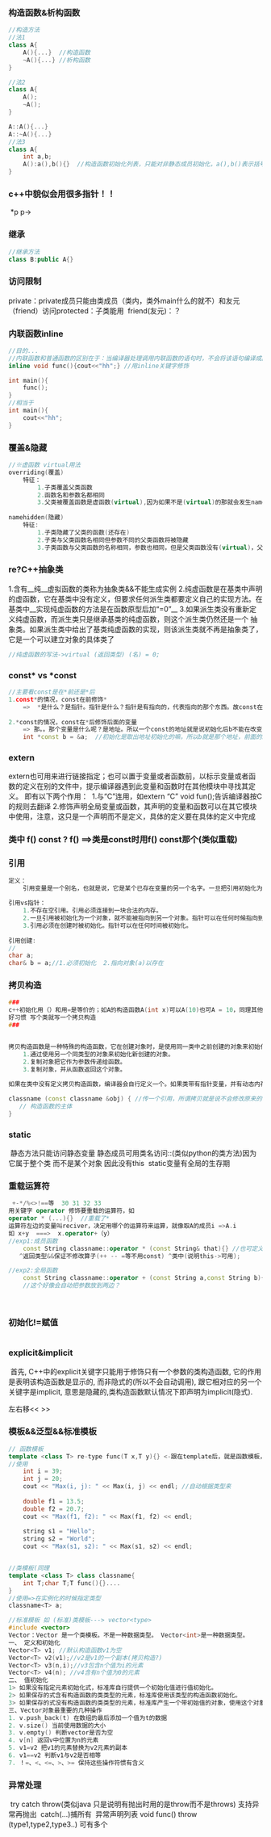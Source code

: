 ### 构造函数&析构函数 

``` C++
//构造方法
//法1
class A{
    A(){...}  //构造函数
    ~A(){...} //析构函数
}

//法2
class A{
    A();
    ~A();
}

A::A(){...}
A::~A(){...}
//法3
class A{
    int a,b;
 	A():a(),b(){}  //构造函数初始化列表，只能对非静态成员初始化，a(),b()表示括号里的赋给外的
}
```

### c++中貌似会用很多指针！！

​	*p    p->

### 继承 

``` c++
//继承方法
class B:public A{}
```

### 访问限制

​		private：private成员只能由类成员（类内，类外main什么的就不）和友元（friend）访问
​		protected：子类能用
​		friend(友元)：？

### 内联函数inline

``` c++
//目的...
//内联函数和普通函数的区别在于：当编译器处理调用内联函数的语句时，不会将该语句编译成函数调用的指令，而是直接将整个函数体的代码插人调用语句处
inline void func(){cout<<"hh";} //用inline关键字修饰

int main(){
    func();
}
//相当于
int main(){
    cout<<"hh";
}
```

### 覆盖&隐藏

``` c++
//※虚函数 virtual用法
overriding(覆盖)
    特征：
    	1.子类覆盖父类函数
    	2.函数名和参数名都相同
    	3.父类被覆盖函数是虚函数(virtual),因为如果不是(virtual)的那就会发生namehidden
    
namehidden(隐藏)
    特征:
		1.子类隐藏了父类的函数(还存在)
        2.子类与父类函数名相同但参数不同的父类函数将被隐藏
        3.子类函数与父类函数的名称相同，参数也相同，但是父类函数没有(virtual)，父类函数被隐藏，故如果向上转型，将仍然调用的是子类的方法
```



### re?C++抽象类

1.含有__纯__虚拟函数的类称为抽象类&&不能生成实例
2.纯虚函数是在基类中声明的虚函数，它在基类中没有定义，但要求任何派生类都要定义自己的实现方法。在基类中__实现纯虚函数的方法是在函数原型后加“=0”__
3.如果派生类没有重新定义纯虚函数，而派生类只是继承基类的纯虚函数，则这个派生类仍然还是一个 抽象类。如果派生类中给出了基类纯虚函数的实现，则该派生类就不再是抽象类了，它是一个可以建立对象的具体类了

``` c++
//纯虚函数的写法->virtual (返回类型) (名) = 0;
```

### const* vs *const

``` c++
//主要看const是在*前还是*后
1.const*的情况，const在前修饰*
	=>  *是什么？是指针。指针是什么？指针是有指向的，代表指向的那个东西。故const在*前就是指针是const的，即指向的那个东西是const的，所以不能在=别的。
	
2.*const的情况，const在*后修饰后面的变量
	=> 那。。那个变量是什么呢？是地址。所以一个const的地址就是说初始化后b不能在改变，也就是b不能在等于别的&a
	int *const b = &a;  //初始化是取出地址初始化的嘛，所以b就是那个地址，前面的int *const都是修饰b的
```



### extern

​		extern也可用来进行链接指定；也可以置于变量或者函数前，以标示变量或者函数的定义在别的文件中，提示编译器遇到此变量和函数时在其他模块中寻找其定义。
即有以下两个作用：
​				1.与“C”连用，如extern “C” void fun();告诉编译器按C的规则去翻译
​				2.修饰声明全局变量或函数，其声明的变量和函数可以在其它模块中使用，注意，这只是一个声明而不是定义，具体的定义要在具体的定义中完成

### 类中 f() const  ?   f()  ==>类是const时用f() const那个(类似重载)

### 引用

``` c++
定义：
	引用变量是一个别名，也就是说，它是某个已存在变量的另一个名字。一旦把引用初始化为某个变量，就可以使用该引用名称或变量名称来指向变量。
	
引用vs指针：
	1.不存在空引用。引用必须连接到一块合法的内存。
	2.一旦引用被初始化为一个对象，就不能被指向到另一个对象。指针可以在任何时候指向到另一个对象。
	3.引用必须在创建时被初始化。指针可以在任何时间被初始化。
	
引用创建:
//
char a;
char& b = a;//1.必须初始化  2.指向对象(a)以存在  
```



### 拷贝构造

``` c++
### 
c++初始化用（）和用=是等价的；如A的构造函数A(int x)可以A(10)也可A = 10，同理其他类型！！！所以初始化一个类，如A a时  A a = b;相当于用b来初始化a（默认是复制粘贴成员（private的不会复制），但也可把他重写A(const A& x){}这个重载就叫拷贝构造；
好习惯 写个类就写一个拷贝构造
###


拷贝构造函数是一种特殊的构造函数，它在创建对象时，是使用同一类中之前创建的对象来初始化新创建的对象。拷贝构造函数通常用于：
	1.通过使用另一个同类型的对象来初始化新创建的对象。
	2.复制对象把它作为参数传递给函数。
	3.复制对象，并从函数返回这个对象。
	
如果在类中没有定义拷贝构造函数，编译器会自行定义一个。如果类带有指针变量，并有动态内存分配，则它必须有一个拷贝构造函数。拷贝构造函数的最常见形式如下：

classname (const classname &obj) { //传一个引用，所谓拷贝就是说不会修改原来的，只是用一个对象去初始化另一个对象
   // 构造函数的主体
}
```





### static

​		静态方法只能访问静态变量
​		静态成员可用类名访问::(类似python的类方法)因为它属于整个类 而不是某个对象 因此没有this
​		static变量有全局的生存期

### 重载运算符

``` c++
 +-*/%<>!==等  30 31 32 33
用关键字 operator 修饰要重载的运算符，如
operator * (...){}  //重载了*
运算符左边的变量叫reciver，决定用哪个的运算符来运算，就像取A的成员i =>A.i
如 x+y  ===>  x.operator+（y）
//exp1:成员函数
	const String classname::operator * (const String& that){} //也可定义在类中
   ^返回类型&&保证不修改算子(++ -- =等不用const) ^类中(说明this->可用);

//exp2:全局函数
	const String classname::operator + (const String a,const String b){}
	//这个好像会自动把参数放到两边？

           
```



### 初始化!=赋值

``` c++

```



### explicit&implicit

​	首先, C++中的explicit关键字只能用于修饰只有一个参数的类构造函数, 它的作用是表明该构造函数是显示的, 而非隐式的(所以不会自动调用), 跟它相对应的另一个关键字是implicit, 意思是隐藏的,类构造函数默认情况下即声明为implicit(隐式).

左右移<<  >>

### 模板&&泛型&&标准模板

``` C++
// 函数模板
template <class T> re-type func(T x,T y){} <-跟在template后，就是函数模板，T代表一个类型,就会自动根据T的类型变化
//使用
    int i = 39;
    int j = 20;
    cout << "Max(i, j): " << Max(i, j) << endl; //自动根据类型来
 
    double f1 = 13.5; 
    double f2 = 20.7; 
    cout << "Max(f1, f2): " << Max(f1, f2) << endl; 
 
    string s1 = "Hello"; 
    string s2 = "World"; 
    cout << "Max(s1, s2): " << Max(s1, s2) << endl; 


//类模板(同理
template <class T> class classname{
	int T;char T;T func(){}....
}
//使用=>在实例化的时候指定类型
classname<T> a;

//标准模板 如 (标准)类模板---> vector<type>
#include <vector>
Vector：Vector 是一个类模板。不是一种数据类型。 Vector<int>是一种数据类型。
一、 定义和初始化
Vector<T> v1; //默认构造函数v1为空
Vector<T> v2(v1);//v2是v1的一个副本(拷贝构造?)
Vector<T> v3(n,i);//v3包含n个值为i的元素
Vector<T> v4(n); //v4含有n个值为0的元素
二、 值初始化
1> 如果没有指定元素初始化式，标准库自行提供一个初始化值进行值初始化。
2> 如果保存的式含有构造函数的类类型的元素，标准库使用该类型的构造函数初始化。
3> 如果保存的式没有构造函数的类类型的元素，标准库产生一个带初始值的对象，使用这个对象进行值初始化。
三、Vector对象最重要的几种操作
1. v.push_back(t) 在数组的最后添加一个值为t的数据
2. v.size() 当前使用数据的大小
3. v.empty() 判断vector是否为空
4. v[n] 返回v中位置为n的元素
5. v1=v2 把v1的元素替换为v2元素的副本
6. v1==v2 判断v1与v2是否相等
7. ！=、<、<=、>、>= 保持这些操作符惯有含义

```

### 异常处理

​		try catch throw(类似java 只是说明有抛出时用的是throw而不是throws)
​		支持异常再抛出
​		catch(...)捕所有
​		异常声明列表 void func() throw (type1,type2,type3..) 可有多个
